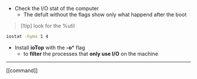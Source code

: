 - Check the I/O stat of the computer 
	- The defult without the flags show only what happend after the boot


>[!tip] look for the %util

```bash
iostat -hymx 1 4 
```


- Install **ioTop** with the **-o*** flag
	- to **filter** the processes that **only use  I/O** on the machine

---
[[command]]